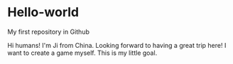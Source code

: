 # Hello-world
My first repository in Github

Hi humans!
I'm Ji from China. Looking forward to having a great trip here!
I want to create a game myself. This is my little goal.
